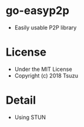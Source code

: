 # go-easyp2p
- Easily usable P2P library

# License
- Under the MIT License
- Copyright (c) 2018 Tsuzu

# Detail
- Using STUN